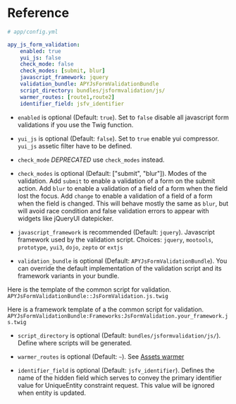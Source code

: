 Reference
=========

```yml
# app/config.yml

apy_js_form_validation:
    enabled: true
    yui_js: false
    check_mode: false
    check_modes: [submit, blur]
    javascript_framework: jquery
    validation_bundle: APYJsFormValidationBundle
    script_directory: bundles/jsformvalidation/js/
    warmer_routes: [route1,route2]
    identifier_field: jsfv_identifier
```

* `enabled` is optional (Default: `true`). Set to `false` disable all javascript form validations if you use the Twig function.

* `yui_js` is optional (Default: `false`). Set to `true` enable yui compressor. `yui_js` assetic filter have to be defined.

* `check_mode` *DEPRECATED* use `check_modes` instead.

* `check_modes` is optional (Default: ["submit", "blur"]). Modes of the validation.
Add `submit` to enable a validation of a form on the submit action.
Add `blur` to enable a validation of a field of a form when the field lost the focus.
Add `change` to enable a validation of a field of a form when the field is changed. This will behave mostly the same as `blur`, but will avoid race condition and false validation errors to appear with widgets like jQueryUI datepicker.

* `javascript_framework` is recommended (Default: `jquery`). Javascript framework used by the validation script.
Choices: `jquery`, `mootools`, `prototype`, `yui3`, `dojo`, `zepto` or `extjs`

* `validation_bundle` is optional (Default: `APYJsFormValidationBundle`).
You can override the default implementation of the validation script and its framework variants in your bundle.

Here is the template of the common script for validation.
`APYJsFormValidationBundle::JsFormValidation.js.twig`

Here is a framework template of a the common script for validation.
`APYJsFormValidationBundle:Frameworks:JsFormValidation.your_framework.js.twig`

* `script_directory` is optional (Default: `bundles/jsformvalidation/js/`). Define where scripts will be generated.

* `warmer_routes` is optional (Default: `~`). See [Assets warmer](assets_warmer.md)

* `identifier_field` is optional (Default: `jsfv_identifier`).
Defines the name of the hidden field which serves to convey the primary identifier value for UniqueEntity constraint request.
This value will be ignored when entity is updated.
